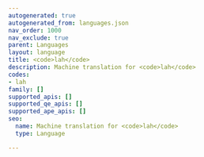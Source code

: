 ```yaml
---
autogenerated: true
autogenerated_from: languages.json
nav_order: 1000
nav_exclude: true
parent: Languages
layout: language
title: <code>lah</code>
description: Machine translation for <code>lah</code>
codes:
- lah
family: []
supported_apis: []
supported_qe_apis: []
supported_ape_apis: []
seo:
  name: Machine translation for <code>lah</code>
  type: Language

---
```


